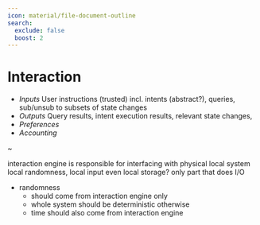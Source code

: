 ```yaml
---
icon: material/file-document-outline
search:
  exclude: false
  boost: 2
---
```


# Interaction

- *Inputs*
    User instructions (trusted) incl. intents (abstract?), queries, sub/unsub to subsets of state changes
- *Outputs*
    Query results, intent execution results, relevant state changes,
- *Preferences*
- *Accounting*

~

interaction engine is responsible for interfacing with physical local system
local randomness, local input
even local storage?
only part that does I/O

- randomness
    - should come from interaction engine only
    - whole system should be deterministic otherwise
    - time should also come from interaction engine
